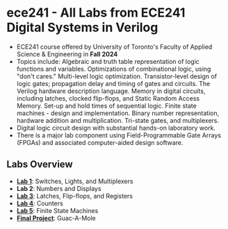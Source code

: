 # ece241 - All Labs from ECE241 Digital Systems in Verilog
 - ECE241 course offered by University of Toronto's Faculty of Applied Science &amp; Engineering in **Fall 2024**
 - Topics include: Algebraic and truth table representation of logic functions and variables. Optimizations of combinational logic, using "don't cares." Multi-level logic optimization. Transistor-level design of logic gates; propagation delay and timing of gates and circuits. The Verilog hardware description language. Memory in digital circuits, including latches, clocked flip-flops, and Static Random Access Memory. Set-up and hold times of sequential logic. Finite state machines - design and implementation. Binary number representation, hardware addition and multiplication. Tri-state gates, and multiplexers.
 - Digital logic circuit design with substantial hands-on laboratory work. 
 - There is a major lab component using Field-Programmable Gate Arrays (FPGAs) and associated computer-aided design software.

## Labs Overview
- **[Lab 1](https://github.com/kylie-ng/ece241/tree/main/lab1)**: Switches, Lights, and Multiplexers
- **Lab 2**: Numbers and Displays
- **[Lab 3](https://github.com/kylie-ng/ece241/tree/main/lab3)**: Latches, Flip-flops, and Registers
- **[Lab 4](https://github.com/kylie-ng/ece241/tree/main/lab4)**: Counters
- **[Lab 5](https://github.com/kylie-ng/ece241/tree/main/lab5)**: Finite State Machines
- **[Final Project](https://github.com/kylie-ng/guac-a-mole)**: Guac-A-Mole
